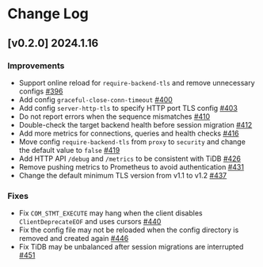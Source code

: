 # Change Log

## [v0.2.0] 2024.1.16

### Improvements

- Support online reload for `require-backend-tls` and remove unnecessary configs [#396](https://github.com/pingcap/tiproxy/pull/396)
- Add config `graceful-close-conn-timeout` [#400](https://github.com/pingcap/tiproxy/pull/400)
- Add config `server-http-tls` to specify HTTP port TLS config [#403](https://github.com/pingcap/tiproxy/pull/403)
- Do not report errors when the sequence mismatches [#410](https://github.com/pingcap/tiproxy/pull/410)
- Double-check the target backend health before session migration [#412](https://github.com/pingcap/tiproxy/pull/412)
- Add more metrics for connections, queries and health checks [#416](https://github.com/pingcap/tiproxy/pull/416)
- Move config `require-backend-tls` from `proxy` to `security` and change the default value to `false` [#419](https://github.com/pingcap/tiproxy/pull/419)
- Add HTTP API `/debug` and `/metrics` to be consistent with TiDB [#426](https://github.com/pingcap/tiproxy/pull/426)
- Remove pushing metrics to Prometheus to avoid authentication [#431](https://github.com/pingcap/tiproxy/pull/431)
- Change the default minimum TLS version from v1.1 to v1.2 [#437](https://github.com/pingcap/tiproxy/pull/437)

### Fixes

- Fix `COM_STMT_EXECUTE` may hang when the client disables `ClientDeprecateEOF` and uses cursors [#440](https://github.com/pingcap/tiproxy/pull/440)
- Fix the config file may not be reloaded when the config directory is removed and created again [#446](https://github.com/pingcap/tiproxy/pull/446)
- Fix TiDB may be unbalanced after session migrations are interrupted [#451](https://github.com/pingcap/tiproxy/pull/451)
